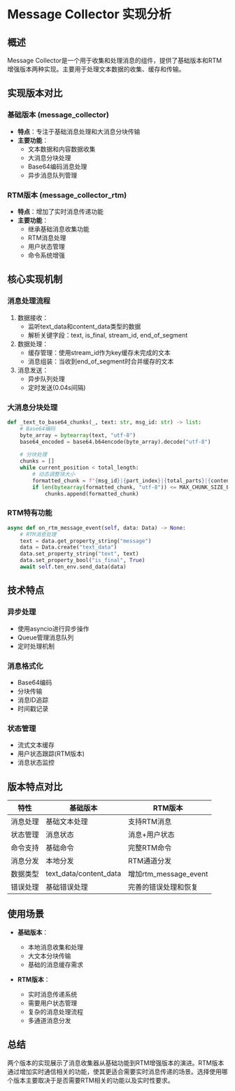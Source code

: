# Message Collector 实现分析

## 概述
Message Collector是一个用于收集和处理消息的组件，提供了基础版本和RTM增强版本两种实现。主要用于处理文本数据的收集、缓存和传输。

## 实现版本对比

### 基础版本 (message_collector)
- **特点**：专注于基础消息处理和大消息分块传输
- **主要功能**：
  - 文本数据和内容数据收集
  - 大消息分块处理
  - Base64编码消息处理
  - 异步消息队列管理

### RTM版本 (message_collector_rtm)
- **特点**：增加了实时消息传递功能
- **主要功能**：
  - 继承基础消息收集功能
  - RTM消息处理
  - 用户状态管理
  - 命令系统增强

## 核心实现机制

### 消息处理流程
1. 数据接收：
   - 监听text_data和content_data类型的数据
   - 解析关键字段：text, is_final, stream_id, end_of_segment
2. 数据处理：
   - 缓存管理：使用stream_id作为key缓存未完成的文本
   - 消息组装：当收到end_of_segment时合并缓存的文本
3. 消息发送：
   - 异步队列处理
   - 定时发送(0.04s间隔)

### 大消息分块处理
```python
def _text_to_base64_chunks(_, text: str, msg_id: str) -> list:
    # Base64编码
    byte_array = bytearray(text, "utf-8")
    base64_encoded = base64.b64encode(byte_array).decode("utf-8")
    
    # 分块处理
    chunks = []
    while current_position < total_length:
        # 动态调整块大小
        formatted_chunk = f"{msg_id}|{part_index}|{total_parts}|{content_chunk}"
        if len(bytearray(formatted_chunk, "utf-8")) <= MAX_CHUNK_SIZE_BYTES:
            chunks.append(formatted_chunk)
```

### RTM特有功能
```python
async def on_rtm_message_event(self, data: Data) -> None:
    # RTM消息处理
    text = data.get_property_string("message")
    data = Data.create("text_data")
    data.set_property_string("text", text)
    data.set_property_bool("is_final", True)
    await self.ten_env.send_data(data)
```

## 技术特点

### 异步处理
- 使用asyncio进行异步操作
- Queue管理消息队列
- 定时处理机制

### 消息格式化
- Base64编码
- 分块传输
- 消息ID追踪
- 时间戳记录

### 状态管理
- 流式文本缓存
- 用户状态跟踪(RTM版本)
- 消息状态监控

## 版本特点对比

| 特性 | 基础版本 | RTM版本 |
|------|----------|---------|
| 消息处理 | 基础文本处理 | 支持RTM消息 |
| 状态管理 | 消息状态 | 消息+用户状态 |
| 命令支持 | 基础命令 | 完整RTM命令 |
| 消息分发 | 本地分发 | RTM通道分发 |
| 数据类型 | text_data/content_data | 增加rtm_message_event |
| 错误处理 | 基础错误处理 | 完善的错误处理和恢复 |

## 使用场景

- **基础版本**：
  - 本地消息收集和处理
  - 大文本分块传输
  - 基础的消息缓存需求

- **RTM版本**：
  - 实时消息传递系统
  - 需要用户状态管理
  - 复杂的消息处理流程
  - 多通道消息分发

## 总结
两个版本的实现展示了消息收集器从基础功能到RTM增强版本的演进。RTM版本通过增加实时通信相关的功能，使其更适合需要实时消息传递的场景。选择使用哪个版本主要取决于是否需要RTM相关的功能以及实时性要求。

